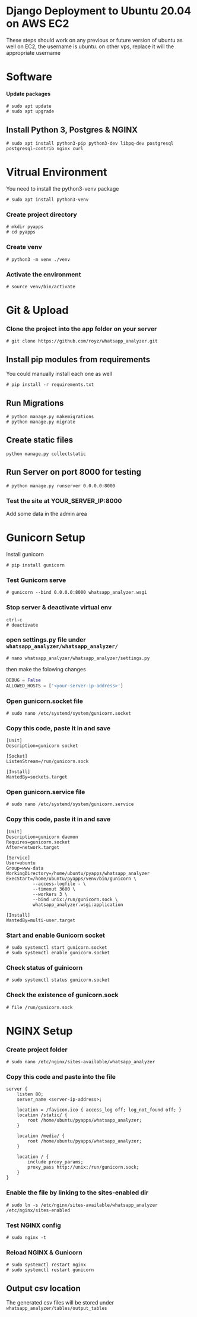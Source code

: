 # Django Deployment to Ubuntu 20.04 on AWS EC2

These steps should work on any previous or future version of ubuntu as well
on EC2, the username is ubuntu. on other vps, replace it will the appropriate username 

# Software

#### Update packages

```
# sudo apt update
# sudo apt upgrade
```

## Install Python 3, Postgres & NGINX

```
# sudo apt install python3-pip python3-dev libpq-dev postgresql postgresql-contrib nginx curl
```

# Vitrual Environment

You need to install the python3-venv package

```
# sudo apt install python3-venv
```

### Create project directory

```
# mkdir pyapps
# cd pyapps
```

### Create venv

```
# python3 -m venv ./venv
```

### Activate the environment

```
# source venv/bin/activate
```

# Git & Upload

### Clone the project into the app folder on your server

```
# git clone https://github.com/royz/whatsapp_analyzer.git
```

## Install pip modules from requirements

You could manually install each one as well

```
# pip install -r requirements.txt
```

## Run Migrations

```
# python manage.py makemigrations
# python manage.py migrate
```

## Create static files

```
python manage.py collectstatic
```

## Run Server on port 8000 for testing

```
# python manage.py runserver 0.0.0.0:8000
```

### Test the site at YOUR_SERVER_IP:8000

Add some data in the admin area

# Gunicorn Setup

Install gunicorn

```
# pip install gunicorn
```

### Test Gunicorn serve

```
# gunicorn --bind 0.0.0.0:8000 whatsapp_analyzer.wsgi
```

### Stop server & deactivate virtual env

```
ctrl-c
# deactivate
```

### open settings.py file under `whatsapp_analyzer/whatsapp_analyzer/`
```
# nano whatsapp_analyzer/whatsapp_analyzer/settings.py
```
then make the folowing changes
```python
DEBUG = False
ALLOWED_HOSTS = ['<your-server-ip-address>']
```

### Open gunicorn.socket file

```
# sudo nano /etc/systemd/system/gunicorn.socket
```

### Copy this code, paste it in and save

```
[Unit]
Description=gunicorn socket

[Socket]
ListenStream=/run/gunicorn.sock

[Install]
WantedBy=sockets.target
```

### Open gunicorn.service file

```
# sudo nano /etc/systemd/system/gunicorn.service
```

### Copy this code, paste it in and save

```
[Unit]
Description=gunicorn daemon
Requires=gunicorn.socket
After=network.target

[Service]
User=ubuntu
Group=www-data
WorkingDirectory=/home/ubuntu/pyapps/whatsapp_analyzer
ExecStart=/home/ubuntu/pyapps/venv/bin/gunicorn \
          --access-logfile - \
          --timeout 3600 \
          --workers 3 \
          --bind unix:/run/gunicorn.sock \
          whatsapp_analyzer.wsgi:application

[Install]
WantedBy=multi-user.target
```

### Start and enable Gunicorn socket

```
# sudo systemctl start gunicorn.socket
# sudo systemctl enable gunicorn.socket
```

### Check status of guinicorn

```
# sudo systemctl status gunicorn.socket
```

### Check the existence of gunicorn.sock

```
# file /run/gunicorn.sock
```

# NGINX Setup

### Create project folder

```
# sudo nano /etc/nginx/sites-available/whatsapp_analyzer
```

### Copy this code and paste into the file

```
server {
    listen 80;
    server_name <server-ip-address>;

    location = /favicon.ico { access_log off; log_not_found off; }
    location /static/ {
        root /home/ubuntu/pyapps/whatsapp_analyzer;
    }

    location /media/ {
        root /home/ubuntu/pyapps/whatsapp_analyzer;
    }

    location / {
        include proxy_params;
        proxy_pass http://unix:/run/gunicorn.sock;
    }
}
```

### Enable the file by linking to the sites-enabled dir

```
# sudo ln -s /etc/nginx/sites-available/whatsapp_analyzer /etc/nginx/sites-enabled
```

### Test NGINX config

```
# sudo nginx -t
```


### Reload NGINX & Gunicorn

```
# sudo systemctl restart nginx
# sudo systemctl restart gunicorn
```

## Output csv location
The generated csv files will be stored under `whatsapp_analyzer/tables/output_tables`
